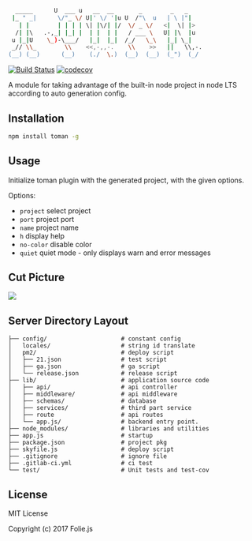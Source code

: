 ```bash
  _____      U  ___ u   __  __       _        _   _     
 |_ " _|      \/"_ \/ U|' \/ '|u U  /"\  u   | \ |"|    
   | |        | | | | \| |\/| |/  \/ _ \/   <|  \| |>   
  /| |\   .-,_| |_| |  | |  | |   / ___ \   U| |\  |u   
 u |_|U    \_)-\___/   |_|  |_|  /_/   \_\   |_| \_|    
 _// \\_        \\    <<,-,,-.    \\    >>   ||   \\,-.
(__) (__)      (__)    (./  \.)  (__)  (__)  (_")  (_/                                                

```
[![Build Status](https://travis-ci.org/SensitiveMix/node-cluster-email.svg?branch=master)](https://travis-ci.org/SensitiveMix/node-cluster-email)
[![codecov](https://codecov.io/gh/SensitiveMix/node-cluster-email/branch/master/graph/badge.svg)](https://codecov.io/gh/SensitiveMix/node-cluster-email)


A module for taking advantage of the built-in node project in node LTS according to auto generation config.

## Installation
```bash
npm install toman -g
```


## Usage
Initialize toman plugin with the generated project, with the given options.

 Options:

  - `project` select project
  - `port` project port
  - `name` project name  
  - `h` display help
  - `no-color` disable color
  - `quiet` quiet mode - only displays warn and error messages

## Cut Picture

<img src="https://github.com/foliejs/toman/blob/master/example/toman.png">



## Server Directory Layout

```shell
├── config/                     # constant config
│   locales/                    # string id translate
│   pm2/                        # deploy script
│   ├── 21.json                 # test script
│   ├── ga.json                 # ga script
│   └── release.json            # release script
├── lib/                        # application source code
│   ├── api/                    # api controller
│   ├── middleware/             # api middleware
│   ├── schemas/                # database
│   ├── services/               # third part service
│   ├── route                   # api routes
│   └── app.js/                 # backend entry point.
├── node_modules/               # libraries and utilities
├── app.js                      # startup
├── package.json                # project pkg
├── skyfile.js                  # deploy script
├── .gitignore                  # ignore file
├── .gitlab-ci.yml              # ci test
└── test/                       # Unit tests and test-cov
```


## License

MIT License

Copyright (c) 2017 Folie.js
